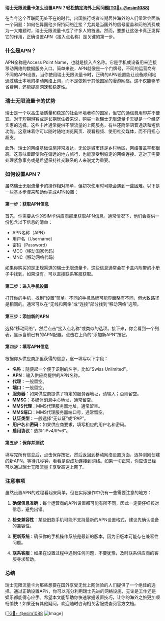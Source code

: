 **瑞士无限流量卡怎么设置APN？轻松搞定海外上网问题[[TG💪+ @esim1088](https://t.me/s/esim1088)]**

在当今这个互联网无处不在的时代，出国旅行或者长期居住海外的人们常常会面临一个问题：如何在异国他乡保持网络连接？尤其是当国外的信号覆盖和网络资费成为一大难题时，瑞士无限流量卡成了许多人的首选。然而，要想让这张卡真正发挥它的作用，正确设置APN（接入点名称）是关键的第一步。

### 什么是APN？

APN全称是Access Point Name，也就是接入点名称。它是手机或设备用来连接移动网络的数据服务入口。简单来说，APN就像是一个门牌号，不同的运营商有不同的APN设置。当你使用瑞士无限流量卡时，正确的APN设置能让设备顺利地通过瑞士本地的移动网络上网，而不是依赖于其他国家的漫游网络。这不仅能够节省费用，还能提高网速和稳定性。

### 瑞士无限流量卡的优势

瑞士是一个以高生活质量和稳定的社会环境著称的国家，但它的通信费用却并不便宜。对于短期游客或是长期居住者来说，购买一张瑞士无限流量卡无疑是一个经济实惠的选择。这些卡片通常提供不限流量的上网服务，有些还附带语音通话和短信功能。这意味着你可以随时随地浏览网页、观看视频、使用社交媒体，而不用担心超支。

此外，瑞士的网络基础设施非常发达，无论是城市还是乡村地区，网络覆盖率都很高。这意味着即使你在偏远的地方旅行，也能享受到稳定的网络连接。这对于需要处理紧急事务或是希望保持社交联系的人来说尤为重要。

### 如何设置APN？

虽然瑞士无限流量卡的操作相对简单，但初次使用时可能会遇到一些困难。以下是一些基本步骤来帮助你完成APN设置：

#### 第一步：获取APN信息

首先，你需要从你的SIM卡供应商那里获取APN信息。通常情况下，他们会提供一份包含以下信息的清单：

- APN名称（APN）
- 用户名（Username）
- 密码（Password）
- MCC（移动国家代码）
- MNC（移动网络代码）

如果你购买的是正规渠道的瑞士无限流量卡，这些信息通常会在卡盒内附带的小册子中找到。如果没有，可以直接联系客服获取。

#### 第二步：进入手机设置

打开你的手机，找到“设置”菜单。不同的手机品牌可能界面略有不同，但大致路径是相同的。通常可以在“无线和网络”或“连接”部分找到“移动网络”选项。

#### 第三步：添加新的APN

选择“移动网络”，然后点击“接入点名称”或类似的选项。接下来，你会看到一个列表，显示当前已有的APN配置。点击右上角的“添加新APN”按钮。

#### 第四步：填写APN信息

根据你从供应商那里获得的信息，逐一填写以下字段：

- **名称**：随便起一个便于识别的名字，比如“Swiss Unlimited”。
- **APN**：输入供应商提供的APN名称。
- **代理**：一般留空。
- **端口**：一般留空。
- **服务器**：如果供应商提供了特定的服务器地址，请输入；否则留空。
- **MMSC**：多媒体消息中心地址，通常留空。
- **MMS代理**：MMS代理服务器地址，通常留空。
- **MMS端口**：MMS代理服务器端口号，通常留空。
- **认证类型**：一般选择“无认证”或“PAP”。
- **用户名**和**密码**：如果供应商要求，填写相应的用户名和密码。
- **启用协议**：选择“IPv4/IPv6”。

#### 第五步：保存并测试

填写完所有信息后，点击保存按钮。然后返回到移动网络设置页面，选择刚刚创建的新APN。等待几秒钟，看看是否成功连接到网络。如果一切正常，你应该已经可以通过瑞士无限流量卡享受高速上网了。

### 注意事项

虽然设置APN的过程看起来简单，但在实际操作中仍有一些需要注意的地方：

1. **确保信息准确**：每个运营商的APN设置都可能有所不同，因此一定要仔细核对信息，避免出错。
   
2. **检查兼容性**：某些旧款手机可能不支持最新的APN设置格式，建议先确认设备的兼容性。

3. **更新系统**：确保你的手机操作系统是最新的版本，因为旧版本可能存在兼容性问题。

4. **联系客服**：如果在设置过程中遇到任何问题，不要犹豫，及时联系供应商的客服寻求帮助。

### 总结

瑞士无限流量卡为那些想要在国外享受无忧上网体验的人们提供了一个绝佳的选择。通过正确设置APN，你可以充分利用瑞士先进的网络设施，无论是工作还是娱乐都能得心应手。希望本文能帮助你快速掌握设置技巧，让你的海外之旅更加顺畅愉快！如果还有其他疑问，欢迎随时咨询相关客服或查阅官方文档。

[[TG💪+ @esim1088](https://t.me/s/esim1088) ![Image](https://i.postimg.cc/4NQfJmqS/Snipaste-2025-05-13-00-14-12.png)]